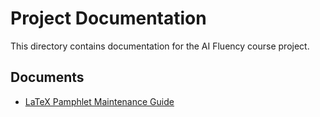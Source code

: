 # Project Documentation

This directory contains documentation for the AI Fluency course project.

## Documents

*   [LaTeX Pamphlet Maintenance Guide](./latex_maintenance.md)